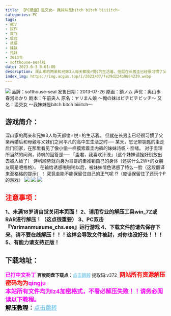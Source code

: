 ```yaml
---
title: 【PC硬盘】滥交女~ 我妹妹是bitch bitch biiiitch~
categories: PC
tags:
- ADV
- 拔作
- 双飞
- 后宫
- 诱惑
- 妹妹
- 兄妹
- 2013年
- softhouse-seal社
date: 2023-6-3 8:01:00
description: 深山家的两亲和兄妹3人每天都愉♂悦♀的生活着。但就在长男圭已经很习惯了父亲再婚后和母親与义妹们之间平凡的高中生生活之时──某天，忘记带钥匙的圭走后门回家，在那里看见了像小偷一样摸索着圭内裤的妹妹诗帆・奈绪。对于圭理所当然的问询，诗帆的回答是──「圭君，我喜欢汁液」（这个妹妹请拴好别放出去被人捡了）
index_img: https://img.acgus.top/i/2023/07/7e29d224b9084239.webp
---
```

![](https://img.acgus.top/i/2023/07/7e29d224b9084239.webp)
品牌：softhouse-seal
发售日期：2013-07-26
原画：鎖ノム
声优：奥山歩 春河あかり
剧本：午前央人
原名：ヤリまん娘 ～俺の妹はビチビチビッチ～
又名：滥交女 ～我妹妹是bitch bitch biiiitch～

## 游戏简介：
深山家的两亲和兄妹3人每天都愉♂悦♀的生活着。
但就在长男圭已经很习惯了父亲再婚后和母親与义妹们之间平凡的高中生生活之时──
某天，忘记带钥匙的圭走后门回家，在那里看见了像小偷一样摸索着圭内裤的妹妹诗帆・奈绪。
对于圭理所当然的问询，诗帆的回答是──
「圭君，我喜欢汁液」（这个妹妹请拴好别放出去被人捡了）
诗帆顺势就向身为哥哥的圭推销自己的身体（还买什么2W+的女朋友啊是吧格格）。
在输给诱惑啪啪啪以后，被妹妹情色诱惑了特么一脸（这段翻译来至格格的提示）！
究竟圭能不能保留住自己的正气呢 !?（废话保留住了还玩个P的游戏）
![](https://img.acgus.top/i/2023/07/ede4f50154084244.webp)
![](https://img.acgus.top/i/2023/07/64b8eefea6084242.webp)
![](https://img.acgus.top/i/2023/07/450af526c2084241.webp)





## <font color=#FF0000 >注意事项：</font>
<font size=3><b>1、未满18岁请自觉关闭本页面！
2、请用专业的解压工具win_7Z或RAR进行解压！（这点很重要）
3、PC双击『Yarimanmusume_chs.exe』运行游戏
4、下载文件前请先保存下来，请不要在线解压！！！这样会导致文件被封，对你也没好处！！！
5、有能力请支持正版！</b></font>

## 下载地址：
<font color=#FF00FF size=3><b>已打中文补丁</b></font>
<b>百度网盘下载点：</b><a href="https://pan.baidu.com/s/1Djw3-_ubUyvCckVJulIs9g?pwd=v372" style="color: #87CEEB;"><b>点击跳转</b></a> 提取码:v372
<a style="padding: 0" href="https://post.qingju.org/AD/"><img style="max-width:100%" src="https://img.acgus.top/i/2024/07/478f689b8021d8d499ab43d21acf137a.gif" alt=""></a>
<b><font color=#FF0000 size=4>网站所有资源解压密码均为</b></font><b><font color=#FF00FF size=4>qingju</font><font color=#FF0000 ></font></b><br><b><font color=#FF00FF size=4>本站所有文件均为lz4加密格式，不看必解压失败！！请务必阅读以下教程。</b></font><br><b><font color=#000 size=4>解压教程：</b><a href="https://post.qingju.org/tutorial/000/" style="color: #87CEEB;"><b>点击跳转</b></a>
